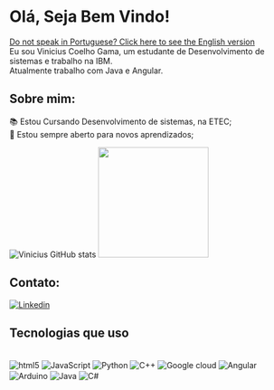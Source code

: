 # Olá, Seja Bem Vindo!
[Do not speak in Portuguese? Click here to see the English version](https://github.com/ViniciusCgama/ViniciusCgama/blob/main/ReadUS.md)<br>
Eu sou Vinicius Coelho Gama, um estudante de Desenvolvimento de sistemas e trabalho na IBM.<br/>
Atualmente trabalho com Java e Angular.

## Sobre mim:

📚 Estou Cursando Desenvolvimento de sistemas, na ETEC; <br/>
🧠 Estou sempre aberto para novos aprendizados;

![Vinicius GitHub stats](https://github-readme-stats.vercel.app/api?username=ViniciusCgama&show_icons=true&theme=gotham )
 <img height="195em" src="https://github-readme-stats.vercel.app/api/top-langs/?username=viniciuscgama&layout=compact&langs_count=7&theme=gotham" />
## Contato:

[![Linkedin](https://img.shields.io/badge/LinkedIn-0077B5?style=for-the-badge&logo=linkedin&logoColor=white)](https://www.linkedin.com/in/vinicius-coelho-gama-59a030212/)

## Tecnologias que uso

<div style="display: inline_block;
 height="25em"><br/>
    <img align="center" alt="html5" src="https://img.shields.io/badge/HTML5-E34F26?style=for-the-badge&logo=html5&logoColor=white">
    <img align="center" alt="JavaScript" src="https://img.shields.io/badge/JavaScript-F7DF1E?style=for-the-badge&logo=javascript&logoColor=black">
    <img align="center" alt="Python" src="https://img.shields.io/badge/Python-3776AB?style=for-the-badge&logo=python&logoColor=white">
    <img align="center" alt="C++" src="https://img.shields.io/badge/C%2B%2B-00599C?style=for-the-badge&logo=c%2B%2B&logoColor=white">
    <img align="center" alt="Google cloud" src="https://img.shields.io/badge/Google_Cloud-4285F4?style=for-the-badge&logo=google-cloud&logoColor=white"> 
    <img align="center" alt="Angular" src="https://img.shields.io/badge/AngularJS-E23237?style=for-the-badge&logo=angularjs&logoColor=white)">
    <img align="center" alt="Arduino" src="https://img.shields.io/badge/Arduino-00979D?style=for-the-badge&logo=Arduino&logoColor=white">
    <img align="center" alt="Java" src="https://img.shields.io/badge/Java-ED8B00?style=for-the-badge&logo=openjdk&logoColor=white">
    <img align="center" alt="C#" src="https://img.shields.io/badge/C%23-239120?style=for-the-badge&logo=c-sharp&logoColor=white">

</div>
